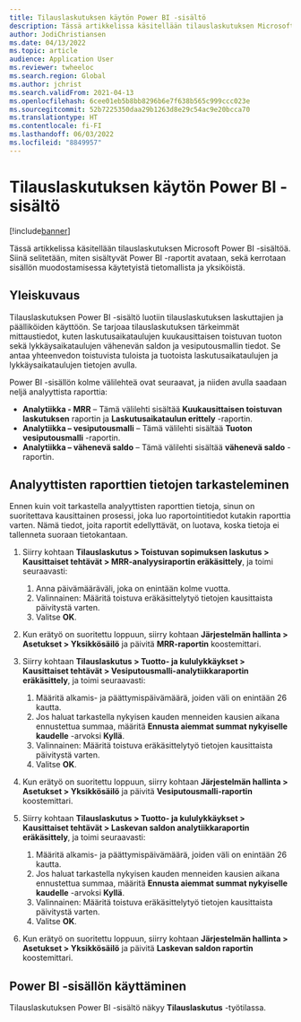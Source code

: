 ```yaml
---
title: Tilauslaskutuksen käytön Power BI -sisältö
description: Tässä artikkelissa käsitellään tilauslaskutuksen Microsoft Power BI -sisältöä.
author: JodiChristiansen
ms.date: 04/13/2022
ms.topic: article
audience: Application User
ms.reviewer: twheeloc
ms.search.region: Global
ms.author: jchrist
ms.search.validFrom: 2021-04-13
ms.openlocfilehash: 6cee01eb5b8bb8296b6e7f638b565c999ccc023e
ms.sourcegitcommit: 52b7225350daa29b1263d8e29c54ac9e20bcca70
ms.translationtype: HT
ms.contentlocale: fi-FI
ms.lasthandoff: 06/03/2022
ms.locfileid: "8849957"
---
```

# <a name="subscription-billing-power-bi-content"></a>Tilauslaskutuksen käytön Power BI -sisältö

[!include[banner](../includes/banner.md)]

Tässä artikkelissa käsitellään tilauslaskutuksen Microsoft Power BI -sisältöä. Siinä selitetään, miten sisältyvät Power BI -raportit avataan, sekä kerrotaan sisällön muodostamisessa käytetyistä tietomallista ja yksiköistä. 

## <a name="overview"></a>Yleiskuvaus

Tilauslaskutuksen Power BI -sisältö luotiin tilauslaskutuksen laskuttajien ja päälliköiden käyttöön. Se tarjoaa tilauslaskutuksen tärkeimmät mittaustiedot, kuten laskutusaikataulujen kuukausittaisen toistuvan tuoton sekä lykkäysaikataulujen vähenevän saldon ja vesiputousmallin tiedot. Se antaa yhteenvedon toistuvista tuloista ja tuotoista laskutusaikataulujen ja lykkäysaikataulujen tietojen avulla.

Power BI -sisällön kolme välilehteä ovat seuraavat, ja niiden avulla saadaan neljä analyyttista raporttia: 

- **Analytiikka - MRR** – Tämä välilehti sisältää **Kuukausittaisen toistuvan laskutuksen** raportin ja **Laskutusaikataulun erittely** -raportin.
- **Analytiikka – vesiputousmalli** – Tämä välilehti sisältää **Tuoton vesiputousmalli** -raportin.
- **Analytiikka – vähenevä saldo** – Tämä välilehti sisältää **vähenevä saldo** -raportin.

## <a name="view-data-on-the-analytical-reports"></a>Analyyttisten raporttien tietojen tarkasteleminen

Ennen kuin voit tarkastella analyyttisten raporttien tietoja, sinun on suoritettava kausittainen prosessi, joka luo raportointitiedot kutakin raporttia varten. Nämä tiedot, joita raportit edellyttävät, on luotava, koska tietoja ei tallenneta suoraan tietokantaan. 

1. Siirry kohtaan **Tilauslaskutus \> Toistuvan sopimuksen laskutus \> Kausittaiset tehtävät \> MRR-analyysiraportin eräkäsittely**, ja toimi seuraavasti:

    1. Anna päivämääräväli, joka on enintään kolme vuotta.
    2. Valinnainen: Määritä toistuva eräkäsittelytyö tietojen kausittaista päivitystä varten.
    3. Valitse **OK**.

2. Kun erätyö on suoritettu loppuun, siirry kohtaan **Järjestelmän hallinta \> Asetukset \> Yksikkösäilö** ja päivitä **MRR-raportin** koostemittari. 
3. Siirry kohtaan **Tilauslaskutus \> Tuotto- ja kululykkäykset \> Kausittaiset tehtävät \> Vesiputousmalli-analytiikkaraportin eräkäsittely**, ja toimi seuraavasti:

    1. Määritä alkamis- ja päättymispäivämäärä, joiden väli on enintään 26 kautta. 
    2. Jos haluat tarkastella nykyisen kauden menneiden kausien aikana ennustettua summaa, määritä **Ennusta aiemmat summat nykyiselle kaudelle** -arvoksi **Kyllä**.
    3. Valinnainen: Määritä toistuva eräkäsittelytyö tietojen kausittaista päivitystä varten.
    4. Valitse **OK**. 

4. Kun erätyö on suoritettu loppuun, siirry kohtaan **Järjestelmän hallinta \> Asetukset \> Yksikkösäilö** ja päivitä **Vesiputousmalli-raportin** koostemittari.
5. Siirry kohtaan **Tilauslaskutus \> Tuotto- ja kululykkäykset \> Kausittaiset tehtävät \> Laskevan saldon analytiikkaraportin eräkäsittely**, ja toimi seuraavasti:

    1. Määritä alkamis- ja päättymispäivämäärä, joiden väli on enintään 26 kautta. 
    2. Jos haluat tarkastella nykyisen kauden menneiden kausien aikana ennustettua summaa, määritä **Ennusta aiemmat summat nykyiselle kaudelle** -arvoksi **Kyllä**.
    3. Valinnainen: Määritä toistuva eräkäsittelytyö tietojen kausittaista päivitystä varten.
    4. Valitse **OK**.

6. Kun erätyö on suoritettu loppuun, siirry kohtaan **Järjestelmän hallinta \> Asetukset \> Yksikkösäilö** ja päivitä **Laskevan saldon raportin** koostemittari.

## <a name="accessing-the-power-bi-content"></a>Power BI -sisällön käyttäminen

Tilauslaskutuksen Power BI -sisältö näkyy **Tilauslaskutus** -työtilassa.
